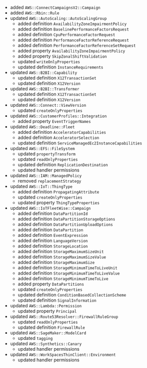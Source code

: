 - added `AWS::ConnectCampaignsV2::Campaign`
- added `AWS::Rbin::Rule`
- updated `AWS::AutoScaling::AutoScalingGroup`
  - added definition `AvailabilityZoneImpairmentPolicy`
  - added definition `BaselinePerformanceFactorsRequest`
  - added definition `CpuPerformanceFactorRequest`
  - added definition `PerformanceFactorReferenceRequest`
  - added definition `PerformanceFactorReferenceSetRequest`
  - added property `AvailabilityZoneImpairmentPolicy`
  - added property `SkipZonalShiftValidation`
  - updated `writeOnlyProperties`
  - updated definition `InstanceRequirements`
- updated `AWS::B2BI::Capability`
  - updated definition `X12TransactionSet`
  - updated definition `X12Version`
- updated `AWS::B2BI::Transformer`
  - updated definition `X12TransactionSet`
  - updated definition `X12Version`
- updated `AWS::Connect::ViewVersion`
  - updated `createOnlyProperties`
- updated `AWS::CustomerProfiles::Integration`
  - added property `EventTriggerNames`
- updated `AWS::Deadline::Fleet`
  - added definition `AcceleratorCapabilities`
  - added definition `AcceleratorSelection`
  - updated definition `ServiceManagedEc2InstanceCapabilities`
- updated `AWS::EFS::FileSystem`
  - updated `propertyTransform`
  - updated `readOnlyProperties`
  - updated definition `ReplicationDestination`
  - updated handler permissions
- updated `AWS::IAM::ManagedPolicy`
  - removed `replacementStrategy`
- updated `AWS::IoT::ThingType`
  - added definition `PropagatingAttribute`
  - updated `createOnlyProperties`
  - updated property `ThingTypeProperties`
- updated `AWS::IoTFleetWise::Campaign`
  - added definition `DataPartitionId`
  - added definition `DataPartitionStorageOptions`
  - added definition `DataPartitionUploadOptions`
  - added definition `DataPartition`
  - added definition `EventExpression`
  - added definition `LanguageVersion`
  - added definition `StorageLocation`
  - added definition `StorageMaximumSizeUnit`
  - added definition `StorageMaximumSizeValue`
  - added definition `StorageMaximumSize`
  - added definition `StorageMinimumTimeToLiveUnit`
  - added definition `StorageMinimumTimeToLiveValue`
  - added definition `StorageMinimumTimeToLive`
  - added property `DataPartitions`
  - updated `createOnlyProperties`
  - updated definition `ConditionBasedCollectionScheme`
  - updated definition `SignalInformation`
- updated `AWS::Lambda::Permission`
  - updated property `Principal`
- updated `AWS::Route53Resolver::FirewallRuleGroup`
  - updated `readOnlyProperties`
  - updated definition `FirewallRule`
- updated `AWS::SageMaker::ModelCard`
  - updated `tagging`
- updated `AWS::Synthetics::Canary`
  - updated handler permissions
- updated `AWS::WorkSpacesThinClient::Environment`
  - updated handler permissions
